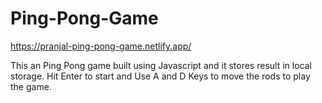 # Ping-Pong-Game

https://pranjal-ping-pong-game.netlify.app/

This an Ping Pong game built using Javascript and 
it stores result in local storage.
Hit Enter to start and Use A and D Keys to move the rods to play the game.
